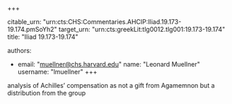 +++


citable_urn: "urn:cts:CHS:Commentaries.AHCIP:Iliad.19.173-19.174.pmSoYh2"
target_urn: "urn:cts:greekLit:tlg0012.tlg001:19.173-19.174"
title: "Iliad 19.173-19.174"

authors:
- email: "muellner@chs.harvard.edu"
  name: "Leonard Muellner"
  username: "lmuellner"
+++

<p>analysis of Achilles’ compensation as not a gift from Agamemnon but a distribution from the group</p>